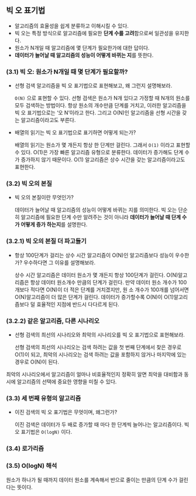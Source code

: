 ## 빅 오 표기법

- 알고리즘의 효율성을 쉽게 분류하고 이해시킬 수 있다.
- 빅 오는 특정 방식으로 알고리즘에 필요한 **단계 수를 고려**함으로써 일관성을 유지한다.
- 원소가 N개일 때 알고리즘에 몇 단계가 필요한가에 대한 답이다.
- **데이터가 늘어날 때 알고리즘의 성능이 어떻게 바뀌는 지**를 뜻한다.

### (3.1) 빅 오: 원소가 N개일 때 몇 단계가 필요할까?

- 선형 검색 알고리즘을 빅 오 표기법으로 표현해보고, 왜 그런지 설명해보라.

  `O(N)` 으로 표현할 수 있다. 선형 검색은 원소가 N개 있다고 가정할 때 N개의 원소를 모두 검색하는 방법이다. 항상 원소의 개수만큼 단계를 거치고, 이러한 알고리즘을 빅 오 표기법으로는 ‘오 N’이라고 한다.
  그리고 O(N)인 알고리즘을 선형 시간을 갖는 알고리즘이라고도 부른다.

- 배열의 읽기는 빅 오 표기법으로 표기하면 어떻게 되는가?

  배열의 읽기는 원소가 몇 개든지 항상 한 단계만 걸린다. 그래서 `O(1)` 이라고 표현할 수 있다. O(1)은 가장 빠른 알고리즘 유형으로 분류한다. 데이터가 증가해도 단계 수가 증가하지 않기 때문이다.
  O(1) 알고리즘은 상수 시간을 갖는 알고리즘이라고도 표현한다.

### (3.2) 빅 오의 본질

- 빅 오의 본질이란 무엇인가?

  데이터가 늘어날 때 알고리즘의 성능이 어떻게 바뀌는 지를 의미한다. 빅 오는 단순히 알고리즘에 필요한 단계 수만 알려주는 것이 아니라 **데이터가 늘어날 때 단계 수가 어떻게 증가 하는지**를 설명한다.

### (3.2.1) 빅 오의 본질 더 파고들기

- 항상 100단계가 걸리는 상수 시간 알고리즘이 O(N)인 알고리즘보다 성능이 우수한가? 우수하다면 그 이유를 설명해보라.

  상수 시간 알고리즘은 데이터 원소가 몇 개든지 항상 100단계가 걸린다. O(N)알고리즘은 항상 데이터 원소개수 만큼의 단계가 걸린다. 만약 데이터 원소 개수가 100개보다 적다면 O(N)이 더 적은 단계를 거치겠지만, 원 소 개수가 100개를 넘어서면 O(N)알고리즘이 더 많은 단계가 걸린다.
  데이터가 증가할수록 O(N)이 O(1)알고리즘보다 덜 효율적인 지점에 반드시 다다르게 된다.

### (3.2.2) 같은 알고리즘, 다른 시나리오

- 선형 검색의 최선의 시나리오와 최악의 시나리오를 빅 오 표기법으로 표현해보라.

  선형 검색의 최선의 시나리오는 검색 하려는 값을 첫 번째 단계에서 찾은 경우로 O(1)이 되고, 최악의 시나리오는 검색 하려는 값을 포함하지 않거나 마지막에 있는 경우로 O(N)이 된다.

최악의 시나리오에서 알고리즘이 얼마나 비효율적인지 정확히 알면 최악을 대비함과 동시에 알고리즘의 선택에 중요한 영향을 미칠 수 있다.

### (3.3) 세 번째 유형의 알고리즘

- 이진 검색의 빅 오 표기법은 무엇이며, 왜그런가?

  이진 검색은 데이터가 두 배로 증가할 때 마다 한 단계씩 늘어나는 알고리즘이다. 빅 오 표기법은 `O(logN)` 이다.

### (3.4) 로가리즘

### (3.5) O(logN) 해석

원소가 하나가 될 때까지 데이터 원소를 계속해서 반으로 줄이는 만큼의 단계 수가 걸린다는 뜻이다.
